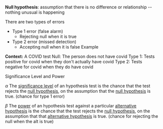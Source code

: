 
**Null hypothesis**: assumption that there is no difference or relationship --nothing unusual is happening

There are two types of errors
- Type 1 error (false alarm)
	- Rejecting null when it is true
- Type 2 error (missed detection)
	- Accepting null when it is false
Example

**Context:** A COVID test
Null: The person does not have covid
Type 1: Tests positive for covid when they don't actually have covid
Type 2: Tests negative for covid when they do have covid

Significance Level and Power

$\alpha$
The [significance level](https://www.stat.berkeley.edu/~stark/SticiGui/Text/gloss.htm#significance) of an hypothesis test is the chance that the test rejects the [null hypothesis](https://www.stat.berkeley.edu/~stark/SticiGui/Text/gloss.htm#null_hypothesis), on the assumption that the [null hypothesis](https://www.stat.berkeley.edu/~stark/SticiGui/Text/gloss.htm#null_hypothesis) is true. (chance for type 1 error)

$\beta$
The [power](https://www.stat.berkeley.edu/~stark/SticiGui/Text/gloss.htm#power) of an hypothesis test against a particular [alternative hypothesis](https://www.stat.berkeley.edu/~stark/SticiGui/Text/gloss.htm#alternative) is the chance that the test rejects the [null hypothesis](https://www.stat.berkeley.edu/~stark/SticiGui/Text/gloss.htm#null_hypothesis), on the assumption that that [alternative hypothesis](https://www.stat.berkeley.edu/~stark/SticiGui/Text/gloss.htm#alternative) is true. (chance for rejecting the null when the alt is true)
